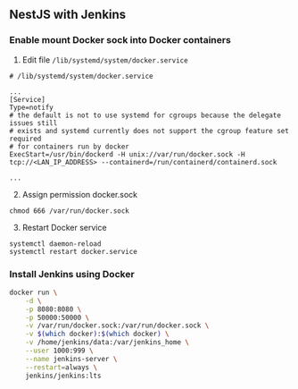 ## NestJS with Jenkins

### Enable mount Docker sock into Docker containers

1. Edit file `/lib/systemd/system/docker.service`

```systemd
# /lib/systemd/system/docker.service

...
[Service]
Type=notify
# the default is not to use systemd for cgroups because the delegate issues still
# exists and systemd currently does not support the cgroup feature set required
# for containers run by docker
ExecStart=/usr/bin/dockerd -H unix://var/run/docker.sock -H tcp://<LAN_IP_ADDRESS> --containerd=/run/containerd/containerd.sock

...
```

2. Assign permission docker.sock

`chmod 666 /var/run/docker.sock`

3. Restart Docker service

```shell
systemctl daemon-reload
systemctl restart docker.service
```

### Install Jenkins using Docker 

```bash
docker run \
    -d \
    -p 8080:8080 \
    -p 50000:50000 \
    -v /var/run/docker.sock:/var/run/docker.sock \
    -v $(which docker):$(which docker) \
    -v /home/jenkins/data:/var/jenkins_home \
    --user 1000:999 \
    --name jenkins-server \
    --restart=always \
    jenkins/jenkins:lts
```



